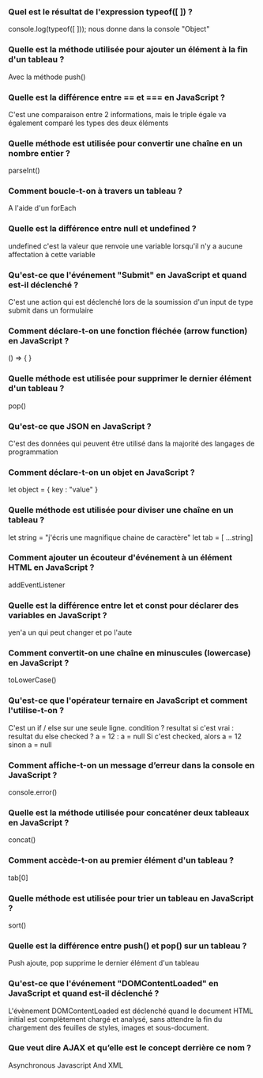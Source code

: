 ### Quel est le résultat de l'expression typeof([ ]) ?
console.log(typeof([ ])); nous donne dans la console "Object"

### Quelle est la méthode utilisée pour ajouter un élément à la fin d'un tableau ?
Avec la méthode push()

### Quelle est la différence entre == et === en JavaScript ?
C'est une comparaison entre 2 informations, mais le triple égale va également comparé les types des deux éléments

### Quelle méthode est utilisée pour convertir une chaîne en un nombre entier ?
parseInt()

### Comment boucle-t-on à travers un tableau ?
A l'aide d'un forEach

### Quelle est la différence entre null et undefined ?
undefined c'est la valeur que renvoie une variable lorsqu'il n'y a aucune affectation à cette variable 

### Qu'est-ce que l'événement "Submit" en JavaScript et quand est-il déclenché ?
C'est une action qui est déclenché lors de la soumission d'un input de type submit dans un formulaire

### Comment déclare-t-on une fonction fléchée (arrow function) en JavaScript ?
() => { }

### Quelle méthode est utilisée pour supprimer le dernier élément d'un tableau ?
pop()

### Qu'est-ce que JSON en JavaScript ?
C'est des données qui peuvent être utilisé dans la majorité des langages de programmation

### Comment déclare-t-on un objet en JavaScript ?
let object = { key : "value" }

### Quelle méthode est utilisée pour diviser une chaîne en un tableau ?
let string = "j'écris une magnifique chaine de caractère"
let tab = [ ...string]

### Comment ajouter un écouteur d'événement à un élément HTML en JavaScript ?
addEventListener

### Quelle est la différence entre let et const pour déclarer des variables en JavaScript ?
yen'a un qui peut changer et po l'aute

### Comment convertit-on une chaîne en minuscules (lowercase) en JavaScript ?
toLowerCase()

### Qu'est-ce que l'opérateur ternaire en JavaScript et comment l'utilise-t-on ?
C'est un if / else sur une seule ligne. condition ? resultat si c'est vrai : resultat du else
checked ? a = 12 : a = null
Si c'est checked, alors a = 12 sinon a = null

### Comment affiche-t-on un message d’erreur dans la console en JavaScript ?
console.error()

### Quelle est la méthode utilisée pour concaténer deux tableaux en JavaScript ?
concat()

### Comment accède-t-on au premier élément d'un tableau ?
tab[0]

### Quelle méthode est utilisée pour trier un tableau en JavaScript ?
sort()

### Quelle est la différence entre push() et pop() sur un tableau ?
Push ajoute, pop supprime le dernier élément d'un tableau

### Qu'est-ce que l'événement "DOMContentLoaded" en JavaScript et quand est-il déclenché ?
L'évènement DOMContentLoaded est déclenché quand le document HTML initial est complètement chargé et analysé, sans attendre la fin du chargement des feuilles de styles, images et sous-document. 

### Que veut dire AJAX et qu’elle est le concept derrière ce nom ?
Asynchronous Javascript And XML